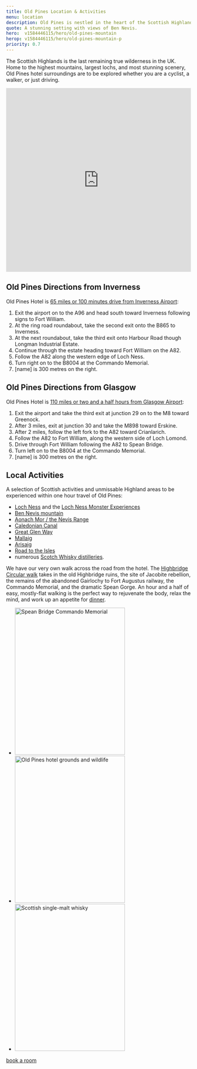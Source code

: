 ```yaml
---
title: Old Pines Location & Activities
menu: location
description: Old Pines is nestled in the heart of the Scottish Highlands close to Ben Nevis and Loch Ness.
quote: A stunning setting with views of Ben Nevis.
hero:  v1584446115/hero/old-pines-mountain
herop: v1584446115/hero/old-pines-mountain-p
priority: 0.7
---
```


The Scottish Highlands is the last remaining true wilderness in the UK. Home to the highest mountains, largest lochs, and most stunning scenery, Old Pines hotel surroundings are to be explored whether you are a cyclist, a walker, or just driving.

<div class="maxwidth">
  <iframe src="https://maps.google.com/maps?q=Old%20Pines%20Hotel,%20Spean%20Bridge%20PH64%204EG&amp;t=&amp;z=9&amp;ie=UTF8&amp;iwloc=&amp;output=embed" width="100%" height="500px" loading="lazy" scrolling="no" marginheight="0" marginwidth="0" frameborder="0" class="map"></iframe>
</div>

## Old Pines Directions from Inverness

Old Pines Hotel is [65 miles or 100 minutes drive from Inverness Airport](https://www.google.co.uk/maps/dir/Inverness+Airport,IV2+7JB/Old+Pines,+Spean+Bridge/@57.2196464,-5.0597933,9z/data=!4m14!4m13!1m5!1m1!1s0x488f78faf9518b15:0xcc9cbaf1ec55b289!2m2!1d-4.0487034!2d57.5432757!1m5!1m1!1s0x488ed2329694370d:0x6e7ea019f559bd1b!2m2!1d-4.9496157!2d56.9003534!3e0):

1. Exit the airport on to the A96 and head south toward Inverness following signs to Fort William.
1. At the ring road roundabout, take the second exit onto the B865 to Inverness.
1. At the next roundabout, take the third exit onto Harbour Road though Longman Industrial Estate.
1. Continue through the estate heading toward Fort William on the A82.
1. Follow the A82 along the western edge of Loch Ness.
1. Turn right on to the B8004 at the Commando Memorial.
1. [name] is 300 metres on the right.


## Old Pines Directions from Glasgow

Old Pines Hotel is [110 miles or two and a half hours from Glasgow Airport](https://www.google.com/maps/dir/Glasgow+Airport+(GLA),+Paisley,+UK/56.9003534,-4.9496157/@56.3785963,-5.393119,9z/data=!4m8!4m7!1m5!1m1!1s0x48884eb90111e0dd:0x24a888b519aa330b!2m2!1d-4.4350529!2d55.8690744!1m0):

1. Exit the airport and take the third exit at junction 29 on to the M8 toward Greenock.
1. After 3 miles, exit at junction 30 and take the M898 toward Erskine.
1. After 2 miles, follow the left fork to the A82 toward Crianlarich.
1. Follow the A82 to Fort William, along the western side of Loch Lomond.
1. Drive through Fort William following the A82 to Spean Bridge.
1. Turn left on to the B8004 at the Commando Memorial.
1. [name] is 300 metres on the right.


## Local Activities

A selection of Scottish activities and unmissable Highland areas to be experienced within one hour travel of Old Pines:

* [Loch Ness](http://www.lochness.com/) and the [Loch Ness Monster Experiences](https://www.visitinvernesslochness.com/explore-the-scottish-highlands/loch-ness-myths-and-legends/)
* [Ben Nevis mountain](http://ben-nevis.com/)
* [Aonach Mor / the Nevis Range](https://www.nevisrange.co.uk/)
* [Caledonian Canal](https://www.scottishcanals.co.uk/canals/caledonian-canal/)
* [Great Glen Way](https://www.highland.gov.uk/greatglenway/)
* [Mallaig](https://www.undiscoveredscotland.co.uk/mallaig/mallaig/index.html)
* [Arisaig](https://www.undiscoveredscotland.co.uk/arisaig/arisaig/index.html)
* [Road to the Isles](https://www.road-to-the-isles.org.uk/)
* numerous [Scotch Whisky distilleries](https://www.bennevisdistillery.com/).

We have our very own walk across the road from the hotel. The [Highbridge Circular walk](https://www.wildlochaber.com/spean-bridge/walking/high-bridge-and-commando-memorial) takes in the old Highbridge ruins, the site of Jacobite rebellion, the remains of the abandoned Gairlochy to Fort Augustus railway, the Commando Memorial, and the dramatic Spean Gorge. An hour and a half of easy, mostly-flat walking is the perfect way to rejuvenate the body, relax the mind, and work up an appetite for [dinner]([root]restaurant/).

<section class="list">
  <ul>
    <li><img src="[imagecdn]f_auto/v1584451167/content/commando-memorial" width="300" height="400" alt="Spean Bridge Commando Memorial" crossorigin="anonymous" loading="lazy" /></li>
    <li><img src="[imagecdn]f_auto/v1584451167/content/old-pines-grounds" width="300" height="400" alt="Old Pines hotel grounds and wildlife" crossorigin="anonymous" loading="lazy" /></li>
    <li><img src="[imagecdn]f_auto/v1584451167/content/scotch-whisky" width="300" height="400" alt="Scottish single-malt whisky" crossorigin="anonymous" loading="lazy" /></li>
  </ul>
</section>

<a href="[book]" class="button">book a room</a>
